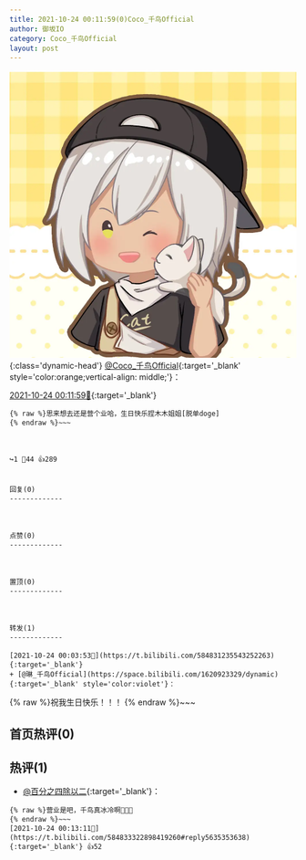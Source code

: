```yaml
---
title: 2021-10-24 00:11:59(0)Coco_千鸟Official
author: 御坂IO
category: Coco_千鸟Official
layout: post
---
```


![img](/images/85e485bc0dbd0cde4d15f24d7cffe9704618ad10.jpg){:class='dynamic-head'}
[@Coco_千鸟Official](https://space.bilibili.com/1891728206/dynamic){:target='_blank' style='color:orange;vertical-align: middle;'}：

[2021-10-24 00:11:59🔗](https://t.bilibili.com/584833322898419260){:target='_blank'}

~~~
{% raw %}‍思来想去还是营个业哈，生日快乐捏木木姐姐[脱单doge]
{% endraw %}~~~



↪️1 💬44 👍289


回复(0)
-------------



点赞(0)
-------------



置顶(0)
-------------



转发(1)
-------------

[2021-10-24 00:03:53🔗](https://t.bilibili.com/584831235543252263){:target='_blank'}
+ [@琳_千鸟Official](https://space.bilibili.com/1620923329/dynamic){:target='_blank' style='color:violet'}：
~~~
{% raw %}祝我生日快乐！！！
{% endraw %}~~~






首页热评(0)
-------------



热评(1)
-------------

+ [@百分之四除以二](https://space.bilibili.com/35502951/dynamic){:target='_blank'}：
~~~
{% raw %}营业是吧，千鸟真冰冷啊🥶🥶🥶
{% endraw %}~~~
[2021-10-24 00:13:11🔗](https://t.bilibili.com/584833322898419260#reply5635353638){:target='_blank'} 👍52


